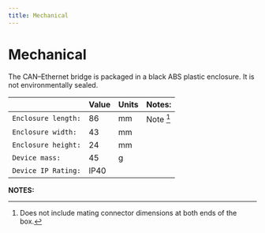 ```yaml
---
title: Mechanical
---
```


# Mechanical

The CAN–Ethernet bridge is packaged in a black ABS plastic enclosure.  It is not environmentally sealed.

|                     | Value | Units | Notes:      | 
|---------------------|-------|-------|-------------|
| `Enclosure length:` | 86    | mm    | Note [^4]   |
| `Enclosure width:`  | 43    | mm    |             |
| `Enclosure height:` | 24    | mm    |             |
| `Device mass:`      | 45    | g     |             |    
| `Device IP Rating:` | IP40  |       |             |

__NOTES:__

[^4]:
    Does not include mating connector dimensions at both ends of the box.
